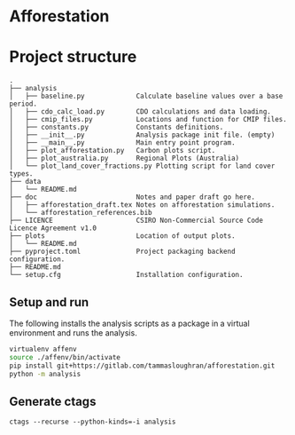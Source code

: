 # Afforestation

# Project structure
```
.
├── analysis
│   ├── baseline.py             Calculate baseline values over a base period.
│   ├── cdo_calc_load.py        CDO calculations and data loading.
│   ├── cmip_files.py           Locations and function for CMIP files.
│   ├── constants.py            Constants definitions.
│   ├── __init__.py             Analysis package init file. (empty)
│   ├── __main__.py             Main entry point program.
│   ├── plot_afforestation.py   Carbon plots script.
│   ├── plot_australia.py       Regional Plots (Australia)
│   └── plot_land_cover_fractions.py Plotting script for land cover types.
├── data
│   └── README.md
├── doc                         Notes and paper draft go here.
│   ├── afforestation_draft.tex Notes on afforestation simulations.
│   └── afforestation_references.bib
├── LICENCE                     CSIRO Non-Commercial Source Code Licence Agreement v1.0
├── plots                       Location of output plots.
│   └── README.md
├── pyproject.toml              Project packaging backend configuration.
├── README.md
└── setup.cfg                   Installation configuration.
```

## Setup and run
The following installs the analysis scripts as a package in a virtual environment and runs the
analysis.
```bash
virtualenv affenv
source ./affenv/bin/activate
pip install git+https://gitlab.com/tammasloughran/afforestation.git
python -m analysis
```

## Generate ctags
    ctags --recurse --python-kinds=-i analysis

